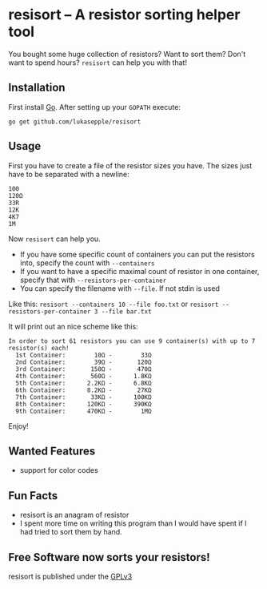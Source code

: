 # resisort – A resistor sorting helper tool
You bought some huge collection of resistors? Want to sort them? Don't want to spend hours? `resisort` can help you with that!

## Installation

First install [Go](http://golang.org). After setting up your `GOPATH` execute:

	go get github.com/lukasepple/resisort

## Usage

First you have to create a file of the resistor sizes you have. The sizes just have to be separated with a newline:

	100
	120Ω
	33R
	12K
	4K7
	1M

Now `resisort` can help you.

* If you have some specific count of containers you can put the resistors into, specify the count with `--containers`
* If you want to have a specific maximal count of resistor in one container, specify that with `--resistors-per-container`
* You can specify the filename with `--file`. If not stdin is used

Like this: `resisort --containers 10 --file foo.txt` or `resisort --resistors-per-container 3 --file bar.txt`

It will print out an nice scheme like this:

	In order to sort 61 resistors you can use 9 container(s) with up to 7 resistor(s) each!
	  1st Container:        10Ω -        33Ω
	  2nd Container:        39Ω -       120Ω
	  3rd Container:       150Ω -       470Ω
	  4th Container:       560Ω -      1.8KΩ
	  5th Container:      2.2KΩ -      6.8KΩ
	  6th Container:      8.2KΩ -       27KΩ
	  7th Container:       33KΩ -      100KΩ
	  8th Container:      120KΩ -      390KΩ
	  9th Container:      470KΩ -        1MΩ

Enjoy!

## Wanted Features
* support for color codes

## Fun Facts
* resisort is an anagram of resistor
* I spent more time on writing this program than I would have spent if I had tried to sort them by hand.

## Free Software now sorts your resistors!
resisort is published under the [GPLv3](./LICENSE)
